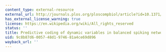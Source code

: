 ```yaml
---
content_type: external-resource
external_url: http://journals.plos.org/ploscompbiol/article?id=10.1371/journal.pcbi.1003258
has_external_license_warning: true
license: https://en.wikipedia.org/wiki/All_rights_reserved
status: ''
title: Predictive coding of dynamic variables in balanced spiking networks
uid: 9c8b87d6-0057-48d1-9746-81a4ce69d896
wayback_url: ''
---
```

